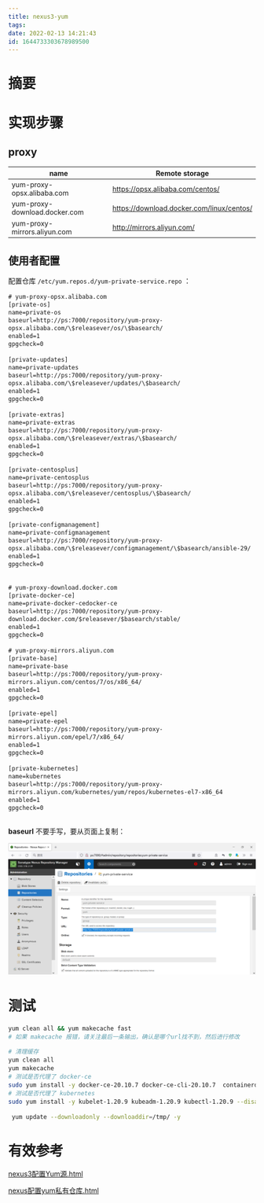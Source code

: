 ```yaml
---
title: nexus3-yum
tags: 
date: 2022-02-13 14:21:43
id: 1644733303678989500
---
```

# 摘要



# 实现步骤

## proxy

| name                          | Remote storage                            |
| ----------------------------- | ----------------------------------------- |
| yum-proxy-opsx.alibaba.com    | https://opsx.alibaba.com/centos/          |
| yum-proxy-download.docker.com | https://download.docker.com/linux/centos/ |
| yum-proxy-mirrors.aliyun.com  | http://mirrors.aliyun.com/                |

## 使用者配置

配置仓库 `/etc/yum.repos.d/yum-private-service.repo` ：

```
# yum-proxy-opsx.alibaba.com
[private-os]
name=private-os
baseurl=http://ps:7000/repository/yum-proxy-opsx.alibaba.com/\$releasever/os/\$basearch/
enabled=1
gpgcheck=0

[private-updates]
name=private-updates
baseurl=http://ps:7000/repository/yum-proxy-opsx.alibaba.com/\$releasever/updates/\$basearch/
enabled=1
gpgcheck=0

[private-extras]
name=private-extras
baseurl=http://ps:7000/repository/yum-proxy-opsx.alibaba.com/\$releasever/extras/\$basearch/
enabled=1
gpgcheck=0

[private-centosplus]
name=private-centosplus
baseurl=http://ps:7000/repository/yum-proxy-opsx.alibaba.com/\$releasever/centosplus/\$basearch/
enabled=1
gpgcheck=0

[private-configmanagement]
name=private-configmanagement
baseurl=http://ps:7000/repository/yum-proxy-opsx.alibaba.com/\$releasever/configmanagement/\$basearch/ansible-29/
enabled=1
gpgcheck=0


# yum-proxy-download.docker.com
[private-docker-ce]
name=private-docker-cedocker-ce
baseurl=http://ps:7000/repository/yum-proxy-download.docker.com/$releasever/$basearch/stable/
enabled=1
gpgcheck=0

# yum-proxy-mirrors.aliyun.com
[private-base]
name=private-base
baseurl=http://ps:7000/repository/yum-proxy-mirrors.aliyun.com/centos/7/os/x86_64/
enabled=1
gpgcheck=0

[private-epel]
name=private-epel
baseurl=http://ps:7000/repository/yum-proxy-mirrors.aliyun.com/epel/7/x86_64/
enabled=1
gpgcheck=0

[private-kubernetes]
name=kubernetes
baseurl=http://ps:7000/repository/yum-proxy-mirrors.aliyun.com/kubernetes/yum/repos/kubernetes-el7-x86_64
enabled=1
gpgcheck=0


```

**baseurl** 不要手写，要从页面上复制：

![image-20220213155241989](assets/images/image-20220213155241989.png)

# 测试

```sh
yum clean all && yum makecache fast    
# 如果 makecache 报错，请关注最后一条输出，确认是哪个url找不到，然后进行修改
```



```sh
# 清理缓存
yum clean all 
yum makecache
# 测试是否代理了 docker-ce
sudo yum install -y docker-ce-20.10.7 docker-ce-cli-20.10.7  containerd.io-1.4.6
# 测试是否代理了 kubernetes
sudo yum install -y kubelet-1.20.9 kubeadm-1.20.9 kubectl-1.20.9 --disableexcludes=kubernetes
```



```sh
 yum update --downloadonly --downloaddir=/tmp/ -y
```

# 有效参考

 [nexus3配置Yum源.html](assets\references\nexus3配置Yum源.html) 

 [nexus配置yum私有仓库.html](assets\references\nexus配置yum私有仓库.html) 

